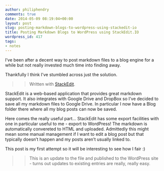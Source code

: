 ```yaml
---
author: philiphendry
comments: true
date: 2014-05-09 08:19:04+00:00
layout: post
slug: posting-markdown-blogs-to-wordpress-using-stackedit-io
title: Posting Markdown Blogs to WordPress using StackEdit.IO
wordpress_id: 417
tags:
- notes
---
```


I’ve been after a decent way to post markdown files to a blog engine for a while but not really invested much time into finding away.





Thankfully I think I’ve stumbled across just the solution.





<blockquote>
  
> 
> Written with [StackEdit](https://stackedit.io/).
> 
> 
</blockquote>





StackEdit is a web-based application that provides great markdown support. It also integrates with Google Drive and DropBox so I’ve decided to save all my markdown files to Google Drive. In particular I now have a Blog folder there where all my blog posts can now be saved.





Here comes the really useful part… StackEdit has some export facilities with one in particular useful to me - export to WordPress! The markdown is automatically convereted to HTML and uploaded. Admittedly this might mean some manual management if I want to edit a blog post but that typically doesn’t happen and my posts aren’t usually linked to.





This post is my first attempt so it will be interesting to see how I fair :)





<blockquote>
  
> 
> This is an update to the file and published to the WordPress site - turns out updates to existing entries are really, really easy.
> 
> 
</blockquote>
